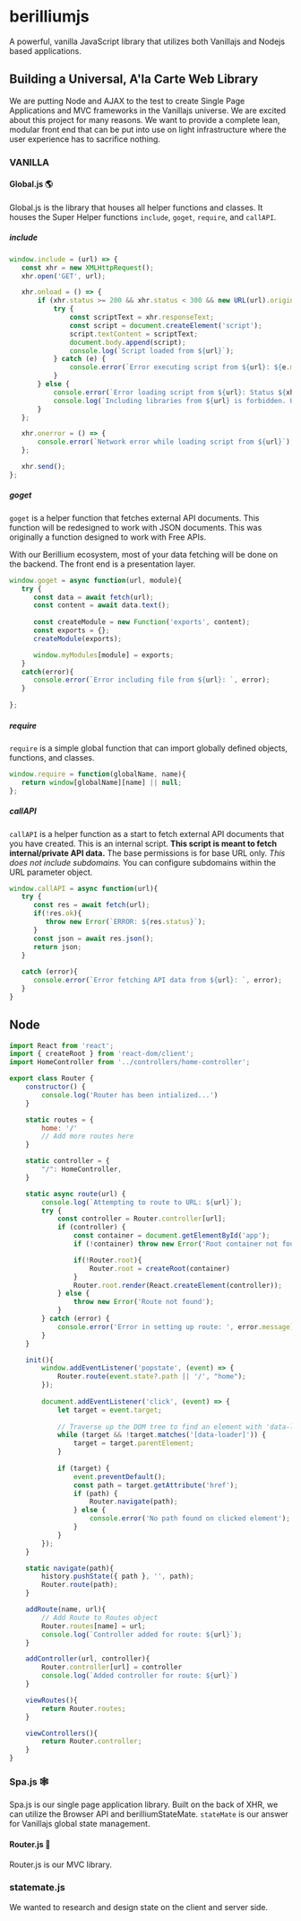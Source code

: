 # berilliumjs

A powerful, vanilla JavaScript library that utilizes both Vanillajs and Nodejs based applications.

## Building a Universal, A'la Carte Web Library

We are putting Node and AJAX to the test to create Single Page Applications and MVC frameworks in the Vanillajs universe. We are excited about this project for many reasons. We want to provide a complete lean, modular front end that can be put into use on light infrastructure where the user experience has to sacrifice nothing.



### VANILLA

#### Global.js 🌎

Global.js is the library that houses all helper functions and classes. It houses the Super Helper functions `include`, `goget`, `require`, and `callAPI`.

##### include

```js
window.include = (url) => {
   const xhr = new XMLHttpRequest();
   xhr.open('GET', url);

   xhr.onload = () => {
       if (xhr.status >= 200 && xhr.status < 300 && new URL(url).origin === window.location.origin) {
           try {
               const scriptText = xhr.responseText;
               const script = document.createElement('script');
               script.textContent = scriptText;
               document.body.append(script);
               console.log(`Script loaded from ${url}`);
           } catch (e) {
               console.error(`Error executing script from ${url}: ${e.message}`);
           }
       } else {
           console.error(`Error loading script from ${url}: Status ${xhr.status}`);
           console.log(`Including libraries from ${url} is forbidden. Use local scripts only.`);
       }
   };

   xhr.onerror = () => {
       console.error(`Network error while loading script from ${url}`);
   };

   xhr.send();
};

```

##### goget

`goget` is a helper function that fetches external API documents. This function will be redesigned to work with JSON documents. This was originally a function designed to work with Free APIs. 

With our Berillium ecosystem, most of your data fetching will be done on the backend. The front end is a presentation layer.

```js
window.goget = async function(url, module){
   try { 
      const data = await fetch(url);
      const content = await data.text();
    
      const createModule = new Function('exports', content);
      const exports = {};
      createModule(exports);

      window.myModules[module] = exports;
   } 
   catch(error){
      console.error(`Error including file from ${url}: `, error);
   }
   
};
```

##### require

`require` is a simple global function that can import globally defined objects, functions, and classes.

```js
window.require = function(globalName, name){
   return window[globalName][name] || null;
};
```

##### callAPI

`callAPI` is a helper function as a start to fetch external API documents that you have created. This is an internal script. **This script is meant to fetch internal/private API data.** The base permissions is for base URL only. *This does not include subdomains.* You can configure subdomains within the URL parameter object.

```js
window.callAPI = async function(url){
   try {
      const res = await fetch(url);
      if(!res.ok){
         throw new Error(`ERROR: ${res.status}`);
      }
      const json = await res.json();
      return json;
   }
   
   catch (error){
      console.error(`Error fetching API data from ${url}: `, error);
   }
}
``` 
## Node

```js
import React from 'react';
import { createRoot } from 'react-dom/client';
import HomeController from '../controllers/home-controller';

export class Router {
    constructor() {
        console.log('Router has been intialized...')
    }

    static routes = {
        home: '/'
        // Add more routes here
    }

    static controller = {
        "/": HomeController,
    }

    static async route(url) {
        console.log(`Attempting to route to URL: ${url}`);
        try {
            const controller = Router.controller[url];
            if (controller) {
                const container = document.getElementById('app');
                if (!container) throw new Error('Root container not found');

                if(!Router.root){
                    Router.root = createRoot(container)
                }
                Router.root.render(React.createElement(controller));
            } else {
                throw new Error('Route not found');
            }
        } catch (error) {
            console.error('Error in setting up route: ', error.message);
        }
    }

    init(){
        window.addEventListener('popstate', (event) => {
            Router.route(event.state?.path || '/', "home");
        });
    
        document.addEventListener('click', (event) => {
            let target = event.target;
        
            // Traverse up the DOM tree to find an element with 'data-loader' attribute
            while (target && !target.matches('[data-loader]')) {
                target = target.parentElement;
            }
        
            if (target) {
                event.preventDefault();
                const path = target.getAttribute('href');
                if (path) {
                    Router.navigate(path);
                } else {
                    console.error('No path found on clicked element');
                }
            }
        });
    }

    static navigate(path){
        history.pushState({ path }, '', path);
        Router.route(path);
    }

    addRoute(name, url){
        // Add Route to Routes object
        Router.routes[name] = url;
        console.log(`Controller added for route: ${url}`);
    }

    addController(url, controller){
        Router.controller[url] = controller 
        console.log(`Added controller for route: ${url}`)
    }

    viewRoutes(){
        return Router.routes;
    }

    viewControllers(){
        return Router.controller;
    }
}


```

### Spa.js 🕸️

Spa.js is our single page application library. Built on the back of XHR, we can utilize the Browser API and berilliumStateMate. `stateMate` is our answer for Vanillajs global state management.

#### Router.js 🚄

Router.js is our MVC library. 

### statemate.js

We wanted to research and design state on the client and server side. 